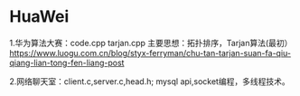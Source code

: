 # HuaWei
1.华为算法大赛：code.cpp tarjan.cpp
主要思想：拓扑排序，Tarjan算法(最初）
https://www.luogu.com.cn/blog/styx-ferryman/chu-tan-tarjan-suan-fa-qiu-qiang-lian-tong-fen-liang-post

2.网络聊天室：client.c,server.c,head.h;
mysql api,socket编程，多线程技术。
